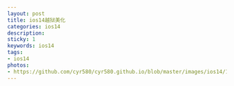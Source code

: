```yaml
---
layout: post
title: ios14越狱美化
categories: ios14
description: 
sticky: 1
keywords: ios14
tags:
- ios14
photos:
- https://github.com/cyr580/cyr580.github.io/blob/master/images/ios14/1.png?raw=true
---
```


